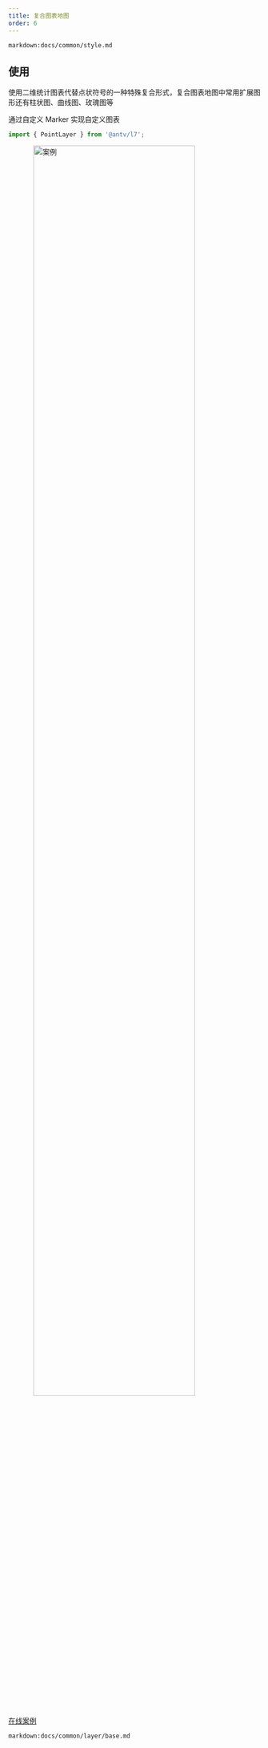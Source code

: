 ```yaml
---
title: 复合图表地图
order: 6
---
```


`markdown:docs/common/style.md`

## 使用

使用二维统计图表代替点状符号的一种特殊复合形式，复合图表地图中常用扩展图形还有柱状图、曲线图、玫瑰图等

通过自定义 Marker 实现自定义图表

```javascript
import { PointLayer } from '@antv/l7';
```

<img width="80%" style="display: block;margin: 0 auto;" alt="案例" src='https://gw.alipayobjects.com/mdn/antv_site/afts/img/A*6AR6Qq0Bq-MAAAAAAAAAAABkARQnAQ'>

[在线案例](../../../examples/point/chart#bar)

`markdown:docs/common/layer/base.md`
